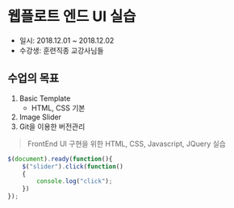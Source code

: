 # 웹플로트 엔드 UI 실습

* 일시: 2018.12.01 ~ 2018.12.02
* 수강생: 훈련직종 교강사님들

## 수업의 목표
1. Basic Template
    - HTML, CSS 기본
2. Image Slider
3. Git을 이용한 버전관리

> FrontEnd UI 구현을 위한 HTML, CSS, Javascript, JQuery 실습


````javascript
$(document).ready(function(){
    $("slider").click(function()
    {
        console.log("click");
    })
});

